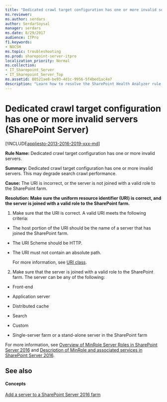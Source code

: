 ```yaml
---
title: "Dedicated crawl target configuration has one or more invalid servers (SharePoint Server)"
ms.reviewer: 
ms.author: serdars
author: SerdarSoysal
manager: serdars
ms.date: 8/29/2017
audience: ITPro
f1.keywords:
- NOCSH
ms.topic: troubleshooting
ms.prod: sharepoint-server-itpro
localization_priority: Normal
ms.collection:
- IT_Sharepoint_Server
- IT_Sharepoint_Server_Top
ms.assetid: 80521ae8-be93-4d1c-9956-5f4bed1ac4a7
description: "Learn how to resolve the SharePoint Health Analyzer rule: Dedicated crawl target configuration has one or more invalid servers, for SharePoint Server."
---
```


# Dedicated crawl target configuration has one or more invalid servers (SharePoint Server)

[!INCLUDE[appliesto-2013-2016-2019-xxx-md](../includes/appliesto-2013-2016-2019-xxx-md.md)]
  
 **Rule Name:** Dedicated crawl target configuration has one or more invalid servers. 
  
 **Summary:** Dedicated crawl target configuration has one or more invalid servers. This may degrade search crawl performance. 
  
 **Cause:** The URI is incorrect, or the server is not joined with a valid role to the SharePoint farm. 
  
 **Resolution: Make sure the uniform resource identifier (URI) is correct, and the server is joined with a valid role to the SharePoint farm.**
  
1. Make sure that the URI is correct. A valid URI meets the following criteria:
    
  - The host portion of the URI should be the name of a server that has joined the SharePoint farm.
    
  - The URI Scheme should be HTTP.
    
  - The URI must not contain an absolute path.
    
    For more information, see [URI class](/dotnet/api/system.uri).
    
2. Make sure that the server is joined with a valid role to the SharePoint farm. The server can be any of the following:
    
  - Front-end
    
  - Application server
    
  - Distributed cache
    
  - Search
    
  - Custom
    
  - Single-server farm or a stand-alone server in the SharePoint farm
    
For more information, see [Overview of MinRole Server Roles in SharePoint Server 2016](../install/overview-of-minrole-server-roles-in-sharepoint-server.md) and [Description of MinRole and associated services in SharePoint Server 2016](../administration/description-of-minrole-and-associated-services-in-sharepoint-server-2016.md).
  
## See also

#### Concepts

[Add a server to a SharePoint Server 2016 farm](../install/add-a-server-to-a-sharepoint-server-2016-farm.md)